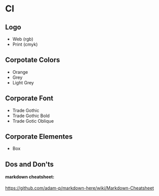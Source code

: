 # CI

## Logo
* Web (rgb)
* Print (cmyk)

## Corpotate Colors
* Orange
* Grey
* Light Grey

## Corporate Font
* Trade Gothic
* Trade Gothic Bold
* Trade Gotic Oblique

## Corporate Elementes
* Box


## Dos and Don'ts









#### markdown cheatsheet:
https://github.com/adam-p/markdown-here/wiki/Markdown-Cheatsheet
